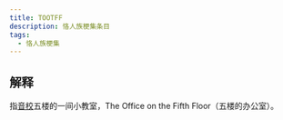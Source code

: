 ```yaml
---
title: TOOTFF
description: 恪人族梗集条目
tags:
  - 恪人族梗集
---
```


## 解释

指[音校](../音校)五楼的一间小教室，The Office on the Fifth Floor（五楼的办公室）。
